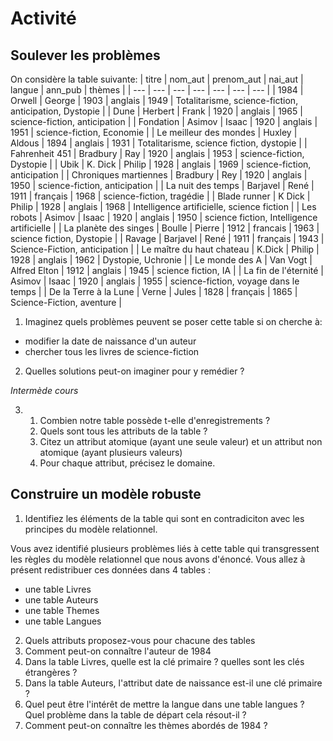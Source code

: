 # Activité

## Soulever les problèmes

On considère la table suivante:
| titre | nom_aut | prenom_aut | nai\_aut | langue | ann_pub | thèmes |
| --- | --- | --- | --- | --- | --- | --- |
| 1984 | Orwell | George | 1903 | anglais | 1949 | Totalitarisme, science-fiction, anticipation, Dystopie |
| Dune | Herbert | Frank | 1920 | anglais | 1965 | science-fiction, anticipation |
| Fondation | Asimov | Isaac | 1920 | anglais | 1951 | science-fiction, Economie |
| Le meilleur des mondes | Huxley | Aldous | 1894 | anglais | 1931 | Totalitarisme, science fiction, dystopie |
| Fahrenheit 451 | Bradbury | Ray | 1920 | anglais | 1953 | science-fiction, Dystopie |
| Ubik | K. Dick | Philip | 1928 | anglais | 1969 | science-fiction, anticipation |
| Chroniques martiennes | Bradbury | Rey | 1920 | anglais | 1950 | science-fiction, anticipation |
| La nuit des temps | Barjavel | René | 1911 | français | 1968 | science-fiction, tragédie |
| Blade runner | K Dick | Philip | 1928 | anglais | 1968 | Intelligence artificielle, science fiction |
| Les robots | Asimov | Isaac | 1920 | anglais | 1950 | science fiction, Intelligence artificielle |
| La planète des singes | Boulle | Pierre | 1912 | francais | 1963 | science fiction, Dystopie |
| Ravage | Barjavel | René | 1911 | français | 1943 | Science-Fiction, anticipation |
| Le maître du haut chateau | K.Dick | Philip | 1928 | anglais | 1962 | Dystopie, Uchronie |
| Le monde des A | Van Vogt | Alfred Elton | 1912 | anglais | 1945 | science fiction, IA |
| La fin de l'éternité | Asimov | Isaac | 1920 | anglais | 1955 | science-fiction, voyage dans le temps |
| De la Terre à la Lune | Verne | Jules | 1828 | français | 1865 | Science-Fiction, aventure |

1. Imaginez quels problèmes peuvent se poser cette table si on cherche à:
 - modifier la date de naissance d'un auteur
 - chercher tous les livres de science-fiction

2. Quelles solutions peut-on imaginer pour y remédier ?

*Intermède cours*

3. 
   1. Combien notre table possède t-elle d'enregistrements ?
   2. Quels sont tous les attributs de la table ?
   3. Citez un attribut atomique (ayant une seule valeur) et un attribut non atomique (ayant plusieurs valeurs)
   4. Pour chaque attribut, précisez le domaine.

## Construire un modèle robuste

1. Identifiez les éléments de la table qui sont en contradiciton avec les principes du modèle relationnel.

Vous avez identifié plusieurs problèmes liés à cette table qui transgressent les règles du modèle relationnel que nous avons d'énoncé. Vous allez à présent redistribuer ces données dans 4 tables :
- une table Livres
- une table Auteurs
- une table Themes
- une table Langues

2. Quels attributs proposez-vous pour chacune des tables
3. Comment peut-on connaître l'auteur de 1984
5. Dans la table Livres, quelle est la clé primaire ? quelles sont les clés étrangères ?
6. Dans la table Auteurs, l'attribut date de naissance est-il une clé primaire ?
7. Quel peut être l'intérêt de mettre la langue dans une table langues ? Quel problème dans la table de départ cela résout-il ?
4. Comment peut-on connaître les thèmes abordés de 1984 ?
